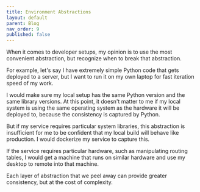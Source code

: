 ```yaml
---
title: Environment Abstractions
layout: default
parent: Blog
nav_order: 9
published: false
---
```


<!-- Take home message: don't overcomplicate, recognize when to increase the abstraction -->

When it comes to developer setups, my opinion is to use the most convenient abstraction, but recognize when to
break that abstraction.

For example, let's say I have extremely simple Python code that gets deployed to a server, but I want to
run it on my own laptop for fast iteration speed of my work.

I would make sure my local setup has the same Python version and the same library versions. At this point, it doesn't 
matter to me if my local system is using the same operating system as the hardware it will be deployed to, because 
the consistency is captured by Python.

But if my service requires particular system libraries, this abstraction is insufficient for me to be confident that
my local build will behave like production. I would dockerize my service to capture this. 

If the service requires particular hardware, such as manipulating routing tables, I would get a machine
that runs on similar hardware and use my desktop to remote into that machine.

Each layer of abstraction that we peel away can provide greater consistency, but at the cost of complexity.
